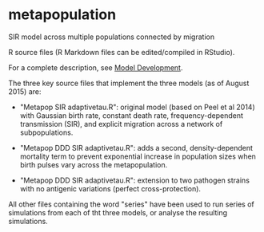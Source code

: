 # metapopulation
SIR model across multiple populations connected by migration

R source files (R Markdown files can be edited/compiled in RStudio).

For a complete description, see [Model Development](Model%20Development.html).

The three key source files that implement the three models (as of August 2015) are:

- "Metapop SIR adaptivetau.R": original model (based on Peel et al 2014) with Gaussian birth rate, constant death rate, frequency-dependent transmission (SIR), and explicit migration across a network of subpopulations.

- "Metapop DDD SIR adaptivetau.R": adds a second, density-dependent mortality term to prevent exponential increase in population sizes when birth pulses vary across the metapopulation.

- "Metapop DDD SIR adaptivetau.R": extension to two pathogen strains with no antigenic variations (perfect cross-protection).

All other files containing the word "series" have been used to run series of simulations from each of tht three models, or analyse the resulting simulations. 
